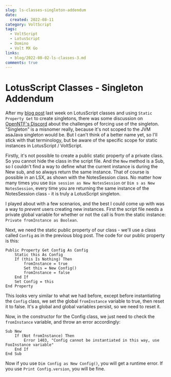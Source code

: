 ```yaml
---
slug: ls-classes-singleton-addendum
date: 
  created: 2022-08-11
category: VoltScript
tags: 
  - VoltScript
  - LotusScript
  - Domino
  - Volt MX Go
links:
  - blog/2022-08-02-ls-classes-3.md
comments: true
---
```

# LotusScript Classes - Singleton Addendum

After my [blog post](./2022-08-02-ls-classes-3.md) last week on LotusScript classes and using `Static Property Get` to create singletons, there was some discussion on [OpenNTF's Discord](https://openntf.org/discord) about the challenges of forcing use of the singleton. "Singleton" is a misnomer really, because it's not scoped to the JVM asaJava singleton would be. But I can't think of a better name yet, so I'll stick with that terminology, but be aware of the specific scope for static instances in LotusScript / VoltScript.

<!-- more -->

Firstly, it's not possible to create a public static property of a private class. So you cannot hide the class in the script file. And the `New` method is a Sub, so I couldn't find a way to define what the current instance is during the New sub, and so always return the same instance. That of course is possible in an LSX, as shown with the NotesSession class. No matter how many times you use `Dim session as New NotesSession` or `Dim s as New NotesSession`, every time you are returning the same instance of the NotesSession class - it is truly a LotusScript singleton.

I played about with a few scenarios, and the best I could come up with was a way to _prevent_ users creating new instances. First the script file needs a private global variable for whether or not the call is from the static instance: `Private fromInstance as Boolean`.

Next, we need the static public property of our class - we'll use a class called `Config` as in the previous blog post. The code for our public property is this:

```vbscript
Public Property Get Config As Config
	Static this As Config
	If (this Is Nothing) Then
        fromInstance = true
		Set this = New Config()
        fromInstance = false
	End If
	Set Config = this
End Property
```

This looks very similar to what we had before, except before instantiating the `Config` class, we set the global `fromInstance` variable to true, then reset it to false. It's a global and global variables persist, so we need to reset it.

Now, in the constructor for the Config class, we just need to check the `fromInstance` variable, and throw an error accordingly:

```vbscript
Sub New
    If (Not fromInstance) Then
        Error 1403, "Config cannot be instantiated in this way, use FooInstance variable"
    End If
End Sub 
```

Now if you use `Dim Config as New Config()`, you will get a runtime error. If you use `Print Config.version`, you will be fine.
